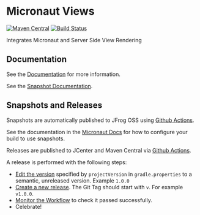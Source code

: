 # Micronaut Views #

[![Maven Central](https://img.shields.io/maven-central/v/io.micronaut/micronaut-views.svg?label=Maven%20Central)](https://search.maven.org/search?q=g:%22io.micronaut%22%20AND%20a:%22micronaut-views%22)
[![Build Status](https://github.com/micronaut-projects/micronaut-views/workflows/Java%20CI/badge.svg)](https://github.com/micronaut-projects/micronaut-views/actions)

Integrates Micronaut and Server Side View Rendering

## Documentation

See the [Documentation](https://micronaut-projects.github.io/micronaut-views/latest/guide) for more information.

See the [Snapshot Documentation](https://micronaut-projects.github.io/micronaut-views/snapshot/guide).

## Snapshots and Releases

Snapshots are automatically published to JFrog OSS using [Github Actions](https://github.com/micronaut-projects/micronaut-views/actions).

See the documentation in the [Micronaut Docs](https://docs.micronaut.io/latest/guide/index.html#usingsnapshots) for how to configure your build to use snapshots.

Releases are published to JCenter and Maven Central via [Github Actions](https://github.com/micronaut-projects/micronaut-views/actions).

A release is performed with the following steps:

- [Edit the version](https://github.com/micronaut-projects/micronaut-views/edit/master/gradle.properties) specified by `projectVersion` in `gradle.properties` to a semantic, unreleased version. Example `1.0.0`
- [Create a new release](https://github.com/micronaut-projects/micronaut-views/releases/new). The Git Tag should start with `v`. For example `v1.0.0`.
- [Monitor the Workflow](https://github.com/micronaut-projects/micronaut-views/actions?query=workflow%3ARelease) to check it passed successfully.
- Celebrate!
